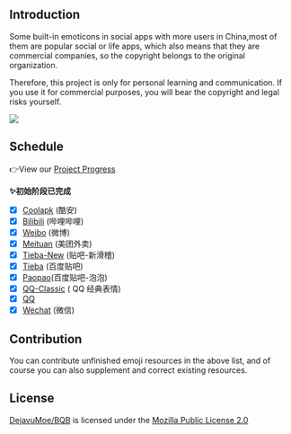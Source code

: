 ## Introduction

Some built-in emoticons in social apps with more users in China,most of them are popular social or life apps, which also means that they are commercial companies, so the copyright belongs to the original organization.

Therefore, this project is only for personal learning and communication. If you use it for commercial purposes, you will bear the copyright and legal risks yourself.

[![](https://data.jsdelivr.com/v1/package/gh/DejavuMoe/BQB/badge)](https://www.jsdelivr.com/package/gh/DejavuMoe/BQB)

## Schedule

 👉View our [Project Progress](https://github.com/DejavuMoe/BQB/projects/1)

**✨初始阶段已完成**

- [x] [Coolapk](https://github.com/DejavuMoe/BQB/blob/master/Coolapk/Coolapk.md) (酷安)
- [x] [Bilibili](https://github.com/DejavuMoe/BQB/blob/master/Bilibili/Bilibili.md) (哔哩哔哩)
- [x] [Weibo](https://github.com/DejavuMoe/BQB/blob/master/Weibo/Weibo.md) (微博)
- [x] [Meituan](https://github.com/DejavuMoe/BQB/blob/master/Meituan/Meituan.md) (美团外卖)
- [x] [Tieba-New](https://github.com/DejavuMoe/BQB/blob/master/Tieba-New/Tieba-New.md) (贴吧-新滑稽)
- [x] [Tieba](https://github.com/DejavuMoe/BQB/blob/master/Tieba/Tieba.md) (百度贴吧)
- [x] [Paopao](https://github.com/DejavuMoe/BQB/blob/master/Paopao/Paopao.md)(百度贴吧-泡泡)
- [x] [QQ-Classic](https://github.com/DejavuMoe/BQB/blob/master/QQ-Classic/QQ-Classic.md) ( QQ 经典表情)
- [x] [QQ](https://github.com/DejavuMoe/BQB/blob/master/QQ/QQ.md)
- [x] [Wechat](https://github.com/DejavuMoe/BQB/blob/master/Wechat/Wechat.md) (微信)

## Contribution

You can contribute unfinished emoji resources in the above list, and of course you can also supplement and correct existing resources.

## License

[DejavuMoe/BQB](https://github.com/DejavuMoe/BQB) is licensed under the [Mozilla Public License 2.0](https://github.com/DejavuMoe/BQB/blob/master/LICENSE)

